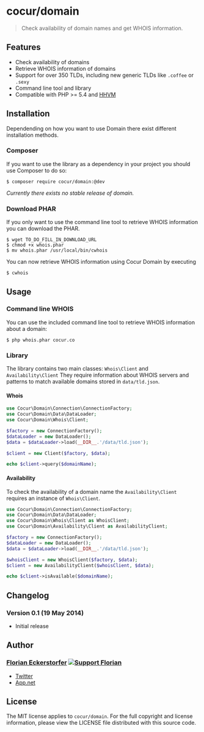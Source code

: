 cocur/domain
============

> Check availability of domain names and get WHOIS information.


Features
--------

- Check availability of domains
- Retrieve WHOIS information of domains
- Support for over 350 TLDs, including new generic TLDs like `.coffee` or `.sexy`
- Command line tool and library
- Compatible with PHP >= 5.4 and [HHVM](http://hhvm.com)


Installation
------------

Dependending on how you want to use Domain there exist different installation methods.

### Composer

If you want to use the library as a dependency in your project you should use Composer to do so:

```shell
$ composer require cocur/domain:@dev
```

*Currently there exists no stable release of domain.*

### Download PHAR

If you only want to use the command line tool to retrieve WHOIS information you can download the PHAR.

```shell
$ wget TO_DO_FILL_IN_DOWNLOAD_URL
$ chmod +x whois.phar
$ mv whois.phar /usr/local/bin/cwhois
```

You can now retrieve WHOIS information using Cocur Domain by executing

```shell
$ cwhois
```


Usage
-----

### Command line WHOIS

You can use the included command line tool to retrieve WHOIS information about a domain:

```shell
$ php whois.phar cocur.co
```

### Library

The library contains two main classes: `Whois\Client` and `Availability\Client` They require information about WHOIS servers and patterns to match available domains stored in `data/tld.json`.

#### Whois

```php
use Cocur\Domain\Connection\ConnectionFactory;
use Cocur\Domain\Data\DataLoader;
use Cocur\Domain\Whois\Client;

$factory = new ConnectionFactory();
$dataLoader = new DataLoader();
$data = $dataLoader->load(__DIR__.'/data/tld.json');

$client = new Client($factory, $data);

echo $client->query($domainName);
```

#### Availability

To check the availability of a domain name the `Availability\Client` requires an instance of `Whois\Client`.

```php
use Cocur\Domain\Connection\ConnectionFactory;
use Cocur\Domain\Data\DataLoader;
use Cocur\Domain\Whois\Client as WhoisClient;
use Cocur\Domain\Availability\Client as AvailabilityClient;

$factory = new ConnectionFactory();
$dataLoader = new DataLoader();
$data = $dataLoader->load(__DIR__.'/data/tld.json');

$whoisClient = new WhoisClient($factory, $data);
$client = new AvailabilityClient($whoisClient, $data);

echo $client->isAvailable($domainName);
```


Changelog
---------

### Version 0.1 (19 May 2014)

- Initial release


Author
------

### [Florian Eckerstorfer](http://florian.ec) [![Support Florian](http://img.shields.io/gittip/florianeckerstorfer.svg)](https://www.gittip.com/FlorianEckerstorfer/)

- [Twitter](http://twitter.com/Florian_)
- [App.net](http://app.net/florian)


License
-------

The MIT license applies to `cocur/domain`. For the full copyright and license information, please view the LICENSE file distributed with this source code.

